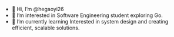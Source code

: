 - 👋 Hi, I’m @hegaoyi26
- 👀 I’m interested in Software Engineering student exploring Go. 
- 🌱 I’m currently learning Interested in system design and creating efficient, scalable solutions.
